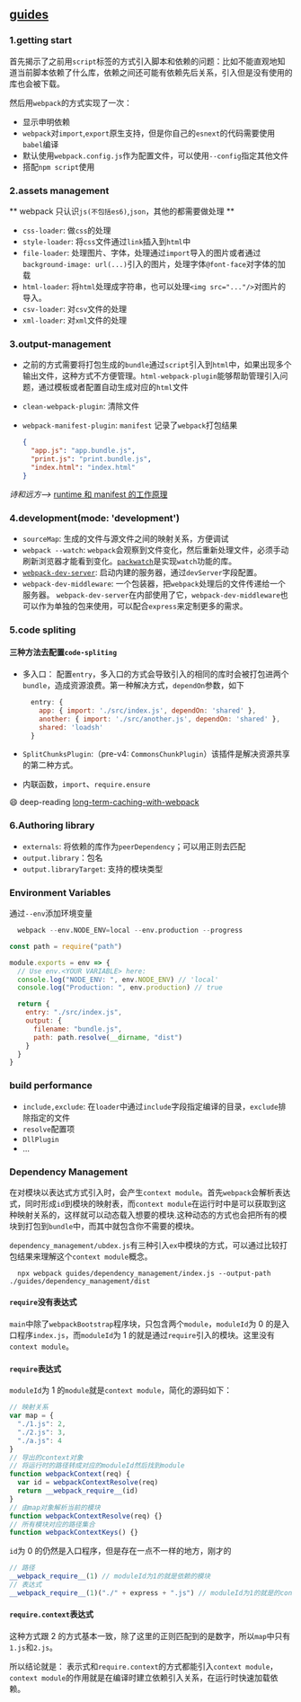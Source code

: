 ## [guides](https://webpack.js.org/guides/getting-started/)

### 1.getting start

首先揭示了之前用`script`标签的方式引入脚本和依赖的问题：比如不能直观地知道当前脚本依赖了什么库，依赖之间还可能有依赖先后关系，引入但是没有使用的库也会被下载。

然后用`webpack`的方式实现了一次：

- 显示申明依赖
- `webpack`对`import`,`export`原生支持，但是你自己的`esnext`的代码需要使用`babel`编译
- 默认使用`webpack.config.js`作为配置文件，可以使用`--config`指定其他文件
- 搭配`npm script`使用

### 2.assets management

** webpack 只认识`js(不包括es6)`,`json`，其他的都需要做处理 **

- `css-loader`: 做`css`的处理
- `style-loader`: 将`css`文件通过`link`插入到`html`中
- `file-loader`: 处理图片、字体，处理通过`import`导入的图片或者通过`background-image: url(...)`引入的图片，处理字体`@font-face`对字体的加载
- `html-loader`: 将`html`处理成字符串，也可以处理`<img src="..."/>`对图片的导入。
- `csv-loader`: 对`csv`文件的处理
- `xml-loader`: 对`xml`文件的处理

### 3.output-management

- 之前的方式需要将打包生成的`bundle`通过`script`引入到`html`中，如果出现多个输出文件，这种方式不方便管理。`html-webpack-plugin`能够帮助管理引入问题，通过模板或者配置自动生成对应的`html`文件
- `clean-webpack-plugin`: 清除文件
- `webpack-manifest-plugin`: `manifest` 记录了`webpack`打包结果

  ```json
  {
    "app.js": "app.bundle.js",
    "print.js": "print.bundle.js",
    "index.html": "index.html"
  }
  ```

_诗和远方-->_ [runtime 和 manifest 的工作原理](https://github.com/zhatongning/webpacker/issues/2)

### 4.development(mode: 'development')

- `sourceMap`: 生成的文件与源文件之间的映射关系，方便调试
- `webpack --watch`: `webpack`会观察到文件变化，然后重新处理文件，必须手动刷新浏览器才能看到变化。[`packwatch`](https://github.com/webpack/watchpack)是实现`watch`功能的库。
- [`webpack-dev-server`](https://webpack.js.org/configuration/dev-server/): 启动内建的服务器，通过`devServer`字段配置。
- `webpack-dev-middleware`: 一个包装器，把`webpack`处理后的文件传递给一个服务器。 `webpack-dev-server`在内部使用了它，`webpack-dev-middleware`也可以作为单独的包来使用，可以配合`express`来定制更多的需求。

### 5.code spliting

#### 三种方法去配置`code-spliting`

- 多入口： 配置`entry`，多入口的方式会导致引入的相同的库时会被打包进两个`bundle`，造成资源浪费。第一种解决方式，`dependOn`参数，如下

  ```javascript
    entry: {
      app: { import: './src/index.js', dependOn: 'shared' },
      another: { import: './src/another.js', dependOn: 'shared' },
      shared: 'loadsh'
    }
  ```

- `SplitChunksPlugin`:（pre-v4: `CommonsChunkPlugin`）该插件是解决资源共享的第二种方式。
- 内联函数，`import`、`require.ensure`

:smile: deep-reading
[long-term-caching-with-webpack](https://medium.com/webpack/predictable-long-term-caching-with-webpack-d3eee1d3fa31)

### 6.Authoring library

- `externals`: 将依赖的库作为`peerDependency`；可以用正则去匹配
- `output.library`：包名
- `output.libraryTarget`: 支持的模块类型

### Environment Variables

通过`--env`添加环境变量

```s
  webpack --env.NODE_ENV=local --env.production --progress
```

```javascript
const path = require("path")

module.exports = env => {
  // Use env.<YOUR VARIABLE> here:
  console.log("NODE_ENV: ", env.NODE_ENV) // 'local'
  console.log("Production: ", env.production) // true

  return {
    entry: "./src/index.js",
    output: {
      filename: "bundle.js",
      path: path.resolve(__dirname, "dist")
    }
  }
}
```

### build performance

- `include,exclude`: 在`loader`中通过`include`字段指定编译的目录，`exclude`排除指定的文件
- `resolve`配置项
- `DllPlugin`
- ...

### Dependency Management

在对模块以表达式方式引入时，会产生`context module`。首先`webpack`会解析表达式，同时形成`id`到模块的映射表，而`context module`在运行时中是可以获取到这种映射关系的，这样就可以动态载入想要的模块.这种动态的方式也会把所有的模块到打包到`bundle`中，而其中就包含你不需要的模块。

`dependency_management/ubdex.js`有三种引入`ex`中模块的方式，可以通过比较打包结果来理解这个`context module`概念。

```shell
  npx webpack guides/dependency_management/index.js --output-path ./guides/dependency_management/dist
```

#### `require`没有表达式

`main`中除了`webpackBootstrap`程序块，只包含两个`module`，`moduleId`为 0 的是入口程序`index.js`，而`moduleId`为 1 的就是通过`require`引入的模块。这里没有`context module`。

#### `require`表达式

`moduleId`为 1 的`module`就是`context module`，简化的源码如下：

```javascript
// 映射关系
var map = {
  "./1.js": 2,
  "./2.js": 3,
  "./a.js": 4
}
// 导出的context对象
// 将运行时的路径转成对应的moduleId然后找到module
function webpackContext(req) {
  var id = webpackContextResolve(req)
  return __webpack_require__(id)
}
// 由map对象解析当前的模块
function webpackContextResolve(req) {}
// 所有模块对应的路径集合
function webpackContextKeys() {}
```

`id`为 0 的仍然是入口程序，但是存在一点不一样的地方，刚才的

```javascript
// 路径
__webpack_require__(1) // moduleId为1的就是依赖的模块
// 表达式
__webpack_require__(1)("./" + express + ".js") // moduleId为1的就是的context module
```

#### `require.context`表达式

这种方式跟 2 的方式基本一致，除了这里的正则匹配到的是数字，所以`map`中只有`1.js`和`2.js`。

所以结论就是： 表示式和`require.context`的方式都能引入`context module`，`context module`的作用就是在编译时建立依赖引入关系，在运行时快速加载依赖。
